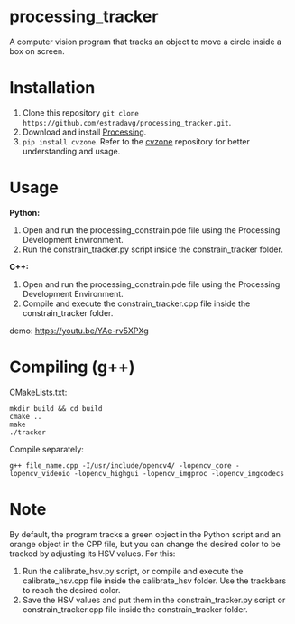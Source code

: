 # processing_tracker
A computer vision program that tracks an object to move a circle inside a box on screen.

# Installation
1. Clone this repository `git clone https://github.com/estradavg/processing_tracker.git`.
2. Download and install [Processing](https://processing.org/download).
3. `pip install cvzone`. Refer to the [cvzone](https://github.com/cvzone/cvzone) repository for better understanding and usage.

# Usage
**Python:**
1. Open and run the processing_constrain.pde file using the Processing Development Environment.
2. Run the constrain_tracker.py script inside the constrain_tracker folder.

**C++:**
1. Open and run the processing_constrain.pde file using the Processing Development Environment.
2. Compile and execute the constrain_tracker.cpp file inside the constrain_tracker folder.

demo: https://youtu.be/YAe-rv5XPXg

# Compiling (g++)
CMakeLists.txt:

```
mkdir build && cd build
cmake ..
make
./tracker
```

Compile separately:

`g++ file_name.cpp -I/usr/include/opencv4/ -lopencv_core -lopencv_videoio -lopencv_highgui -lopencv_imgproc -lopencv_imgcodecs`

# Note
By default, the program tracks a green object in the Python script and an orange object in the CPP file, but you can change the desired color to be tracked by adjusting its HSV values. For this:

1. Run the calibrate_hsv.py script, or compile and execute the calibrate_hsv.cpp file inside the calibrate_hsv folder. Use the trackbars to reach the desired color.
2. Save the HSV values and put them in the constrain_tracker.py script or constrain_tracker.cpp file inside the constrain_tracker folder.
